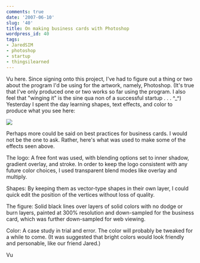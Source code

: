 ```yaml
---
comments: true
date: '2007-06-10'
slug: '40'
title: On making business cards with Photoshop
wordpress_id: 40
tags:
- JaredSIM
- photoshop
- startup
- thingsilearned
---
```





Vu here. Since signing onto this project, I've had to figure out a thing or two about the program I'd be using for the artwork, namely, Photoshop. (It's true that I've only produced one or two works so far using the program. I also feel that "winging it" is the sine qua non of a successful startup . . . ^_^) Yesterday I spent the day learning shapes, text effects, and color to produce what you see here:


[![](http://thingsilearned.files.wordpress.com/2007/06/business_card1.png)](http://thingsilearned.files.wordpress.com/2007/06/business_card1.png)


Perhaps more could be said on best practices for business cards. I would not be the one to ask. Rather, here's what was used to make some of the effects seen above.


The logo: A free font was used, with blending options set to inner shadow, gradient overlay, and stroke. In order to keep the logo consistent with any future color choices, I used transparent blend modes like overlay and multiply.

Shapes: By keeping them as vector-type shapes in their own layer, I could quick edit the position of the vertices without loss of quality.

The figure: Solid black lines over layers of solid colors with no dodge or burn layers, painted at 300% resolution and down-sampled for the business card, which was further down-sampled for web viewing.

Color: A case study in trial and error. The color will probably be tweaked for a while to come. (It was suggested that bright colors would look friendly and personable, like our friend Jared.)


Vu
